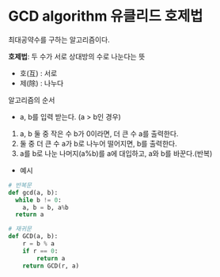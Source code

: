 # GCD algorithm 유클리드 호제법

최대공약수를 구하는 알고리즘이다.

**호제법**: 두 수가 서로 상대방의 수로 나눈다는 뜻

- 호(互) : 서로
- 제(除) : 나누다

알고리즘의 순서

- a, b를 입력 받는다. (a > b인 경우)

1. a, b 둘 중 작은 수 b가 0이라면, 더 큰 수 a를 출력한다.
2. 둘 중 더 큰 수 a가 b로 나누어 떨어지면, b를 출력한다.
3. a를 b로 나눈 나머지(a%b)를 a에 대입하고, a와 b를 바꾼다.(반복)

- 예시

```python
# 반복문
def gcd(a, b):
  while b != 0:
    a, b = b, a%b
  return a

# 재귀문
def GCD(a, b):
    r = b % a
    if r == 0:
        return a
    return GCD(r, a)
```
